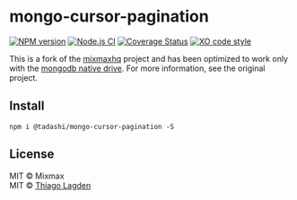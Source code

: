 # mongo-cursor-pagination

[![NPM version][npm-img]][npm]
[![Node.js CI][ci-img]][ci]
[![Coverage Status][coveralls-img]][coveralls]
[![XO code style][xo-img]][xo]


[npm-img]:         https://img.shields.io/npm/v/@tadashi/mongo-cursor-pagination.svg
[npm]:             https://www.npmjs.com/package/@tadashi/mongo-cursor-pagination
[ci-img]:          https://github.com/lagden/mongo-cursor-pagination/workflows/Node.js%20CI/badge.svg
[ci]:              https://github.com/lagden/mongo-cursor-pagination/actions?query=workflow%3A%22Node.js+CI%22
[coveralls-img]:   https://coveralls.io/repos/github/lagden/mongo-cursor-pagination/badge.svg?branch=master
[coveralls]:       https://coveralls.io/github/lagden/mongo-cursor-pagination?branch=master
[xo-img]:          https://img.shields.io/badge/code_style-XO-5ed9c7.svg
[xo]:              https://github.com/sindresorhus/xo


This is a fork of the [mixmaxhq](https://github.com/mixmaxhq/mongo-cursor-pagination) project and has been optimized to work only with the [mongodb native drive](https://mongodb.github.io/node-mongodb-native/).
For more information, see the original project.


## Install

```
npm i @tadashi/mongo-cursor-pagination -S
```

## License

MIT © Mixmax  
MIT © [Thiago Lagden](https://lagden.in)
